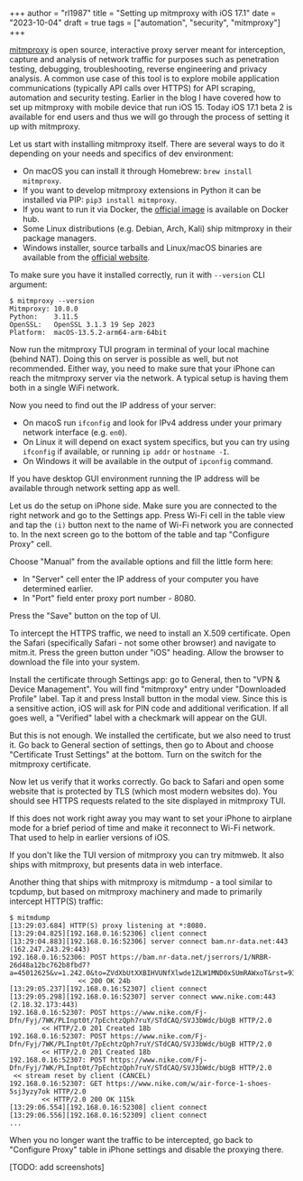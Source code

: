 +++
author = "rl1987"
title = "Setting up mitmproxy with iOS 17.1"
date = "2023-10-04"
draft = true
tags = ["automation", "security", "mitmproxy"]
+++

[mitmproxy](https://mitmproxy.org/) is open source, interactive proxy server
meant for interception, capture and analysis of network traffic for purposes such
as penetration testing, debugging, troubleshooting, reverse engineering and
privacy analysis. A common use case of this tool is to explore mobile application
communications (typically API calls over HTTPS) for API scraping, automation and
security testing. Earlier in the blog I have covered how to set up 
mitmproxy with mobile device that run iOS 15. Today iOS 17.1 beta 2 is available
for end users and thus we will go through the process of setting it up with 
mitmproxy.

Let us start with installing mitmproxy itself. There are several ways to do
it depending on your needs and specifics of dev environment:

* On macOS you can install it through Homebrew: `brew install mitmproxy`.
* If you want to develop mitmproxy extensions in Python it can be installed
via PIP: `pip3 install mitmproxy`. 
* If you want to run it via Docker, the [official image](https://hub.docker.com/r/mitmproxy/mitmproxy/)
is available on Docker hub.
* Some Linux distributions (e.g. Debian, Arch, Kali) ship mitmproxy in their
package managers.
* Windows installer, source tarballs and Linux/macOS binaries are available from 
the [official website](https://mitmproxy.org/).

To make sure you have it installed correctly, run it with `--version` CLI 
argument:

```
$ mitmproxy --version
Mitmproxy: 10.0.0
Python:    3.11.5
OpenSSL:   OpenSSL 3.1.3 19 Sep 2023
Platform:  macOS-13.5.2-arm64-arm-64bit
```

Now run the mitmproxy TUI program in terminal of your local machine (behind NAT). 
Doing this on server is possible as well, but not recommended. Either way, you 
need to make sure that your iPhone can reach the mitmproxy server via the network.
A typical setup is having them both in a single WiFi network.

Now you need to find out the IP address of your server:

* On macoS run `ifconfig` and look for IPv4 address under your primary network
interface (e.g. `en0`).
* On Linux it will depend on exact system specifics, but you can try using 
`ifconfig` if available, or running `ip addr` or `hostname -I`.
* On Windows it will be available in the output of `ipconfig` command.

If you have desktop GUI environment running the IP address will be available
through network setting app as well.

Let us do the setup on iPhone side. Make sure you are connected to the right
network and go to the Settings app. Press Wi-Fi cell in the table view and tap
the `(i)` button next to the name of Wi-Fi network you are connected to. In the
next screen go to the bottom of the table and tap "Configure Proxy" cell. 

Choose "Manual" from the available options and fill the little form here:

* In "Server" cell enter the IP address of your computer you have determined 
earlier.
* In "Port" field enter proxy port number - 8080.

Press the "Save" button on the top of UI. 

To intercept the HTTPS traffic, we need to install an X.509 certificate. Open the
Safari (specifically Safari - not some other browser) and navigate to mitm.it.
Press the green button under "iOS" heading. Allow the browser to download the
file into your system.

Install the certificate through Settings app: go to General, then to "VPN &
Device Management". You will find "mitmproxy" entry under "Downloaded Profile"
label. Tap it and press Install button in the modal view. Since this is a 
sensitive action, iOS will ask for PIN code and additional verification. If all
goes well, a "Verified" label with a checkmark will appear on the GUI.

But this is not enough. We installed the certificate, but we also need to trust
it. Go back to General section of settings, then go to About and choose
"Certificate Trust Settings" at the bottom. Turn on the switch for the 
mitmproxy certificate. 

Now let us verify that it works correctly. Go back to Safari and open some 
website that is protected by TLS (which most modern websites do). You should
see HTTPS requests related to the site displayed in mitmproxy TUI.

If this does not work right away you may want to set your iPhone to airplane
mode for a brief period of time and make it reconnect to Wi-Fi network. That
used to help in earlier versions of iOS.

If you don't like the TUI version of mitmproxy you can try mitmweb. It also ships
with mitmproxy, but presents data in web interface.

Another thing that ships with mitmproxy is mitmdump - a tool similar to
tcpdump, but based on mitmproxy machinery and made to primarily intercept
HTTP(S) traffic:

```
$ mitmdump
[13:29:03.684] HTTP(S) proxy listening at *:8080.
[13:29:04.825][192.168.0.16:52306] client connect
[13:29:04.883][192.168.0.16:52306] server connect bam.nr-data.net:443 (162.247.243.29:443)
192.168.0.16:52306: POST https://bam.nr-data.net/jserrors/1/NRBR-26d48a12bc762b8fbd7?a=45012625&v=1.242.0&to=ZVdXbUtXXBIHVUNfXlwde1ZLW1MND0xSUmRAWxoT&rst=93147&ck=0&s=25398efdfbe5dc5f&ref=https://www.nike…
                 << 200 OK 24b
[13:29:05.237][192.168.0.16:52307] client connect
[13:29:05.298][192.168.0.16:52307] server connect www.nike.com:443 (2.18.32.173:443)
192.168.0.16:52307: POST https://www.nike.com/Fj-Dfn/Fyj/7WK/PLInpt0t/7pEchtzQph7ruY/STdCAQ/SVJ3bWdc/bUgB HTTP/2.0
        << HTTP/2.0 201 Created 18b
192.168.0.16:52307: POST https://www.nike.com/Fj-Dfn/Fyj/7WK/PLInpt0t/7pEchtzQph7ruY/STdCAQ/SVJ3bWdc/bUgB HTTP/2.0
        << HTTP/2.0 201 Created 18b
192.168.0.16:52307: POST https://www.nike.com/Fj-Dfn/Fyj/7WK/PLInpt0t/7pEchtzQph7ruY/STdCAQ/SVJ3bWdc/bUgB HTTP/2.0
 << stream reset by client (CANCEL)
192.168.0.16:52307: GET https://www.nike.com/w/air-force-1-shoes-5sj3yzy7ok HTTP/2.0
        << HTTP/2.0 200 OK 115k
[13:29:06.554][192.168.0.16:52308] client connect
[13:29:06.556][192.168.0.16:52309] client connect
...
```

When you no longer want the traffic to be intercepted, go back to "Configure
Proxy" table in iPhone settings and disable the proxying there.

[TODO: add screenshots]
